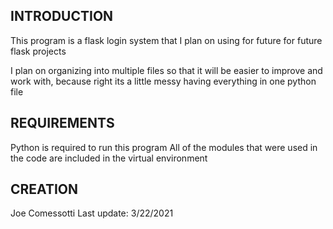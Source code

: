 INTRODUCTION
------------
This program is a flask login system that I plan on using for future for future flask projects

I plan on organizing into multiple files so that it will be easier to improve and work with, because right its a little messy having everything in one python file

REQUIREMENTS
------------
Python is required to run this program
All of the modules that were used in the code are included in the virtual environment

CREATION
--------
Joe Comessotti
Last update: 3/22/2021
